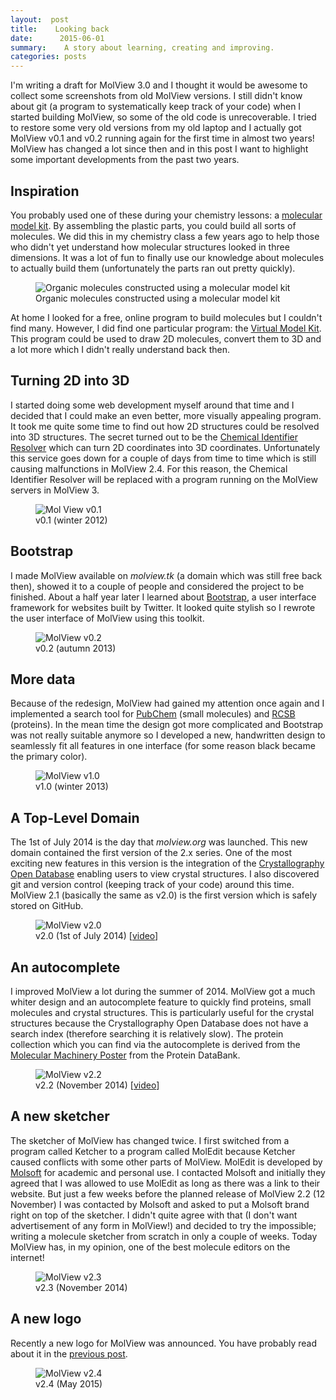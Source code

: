 ```yaml
---
layout:	 post
title:	  Looking back
date:	   2015-06-01
summary:	A story about learning, creating and improving.
categories: posts
---
```


I'm writing a draft for MolView 3.0 and I thought it would be awesome to collect
some screenshots from old MolView versions.
I still didn't know about git (a program to systematically keep track of your code)
when I started building MolView, so some of the old code is unrecoverable.
I tried to restore some very old versions from my old laptop and I actually got
MolView v0.1 and v0.2 running again for the first time in almost two years!
MolView has changed a lot since then and in this post I want to highlight some
important developments from the past two years.

Inspiration
-----------
You probably used one of these during your chemistry lessons: a [molecular model kit].
By assembling the plastic parts, you could build all sorts of molecules.
We did this in my chemistry class a few years ago to help those who didn't yet
understand how molecular structures looked in three dimensions. It was a lot of
fun to finally use our knowledge about molecules to actually build them
(unfortunately the parts ran out pretty quickly).

<figure>
	<img src="{{ site.url }}/img/2015-05-30-organic-kit.png" alt="Organic molecules constructed using a molecular model kit">
	<figcaption>
		Organic molecules constructed using a molecular model kit
	</figcaption>
</figure>

At home I looked for a free, online program to build molecules but I couldn't
find many. However, I did find one particular program: the [Virtual Model Kit].
This program could be used to draw 2D molecules, convert them to 3D and a lot
more which I didn't really understand back then.

Turning 2D into 3D
------------------
I started doing some web development myself around that time and I decided that
I could make an even better, more visually appealing program. It took me quite
some time to find out how 2D structures could be resolved into 3D structures.
The secret turned out to be the [Chemical Identifier Resolver] which can turn
2D coordinates into 3D coordinates. Unfortunately this service goes down for a
couple of days from time to time which is still causing malfunctions in MolView 2.4.
For this reason, the Chemical Identifier Resolver will be replaced with a program
running on the MolView servers in MolView 3.

<figure>
	<img class="backdrop" src="{{ site.url }}/img/history/molview-v0.1.png" alt="Mol View v0.1">
	<figcaption>
		v0.1 (winter 2012)
	</figcaption>
</figure>

Bootstrap
---------
I made MolView available on *molview.tk* (a domain which was still free back then),
showed it to a couple of people and considered the project to be finished.
About a half year later I learned about [Bootstrap], a user interface framework
for websites built by Twitter. It looked quite stylish so I rewrote the user
interface of MolView using this toolkit.

<figure>
	<img class="backdrop" src="{{ site.url }}/img/history/molview-v0.2.png" alt="MolView v0.2">
	<figcaption>
		v0.2 (autumn 2013)
	</figcaption>
</figure>

More data
---------
Because of the redesign, MolView had gained my attention once again and I
implemented a search tool for [PubChem] (small molecules) and [RCSB] (proteins).
In the mean time the design got more complicated and Bootstrap was not really
suitable anymore so I developed a new, handwritten design to seamlessly fit all
features in one interface (for some reason black became the primary color).

<figure>
	<img class="backdrop" src="{{ site.url }}/img/history/molview-v1.0.png" alt="MolView v1.0">
	<figcaption>
		v1.0 (winter 2013)
	</figcaption>
</figure>

A Top-Level Domain
------------------
The 1st of July 2014 is the day that *molview.org* was launched. This new domain
contained the first version of the 2.x series. One of the most exciting new features
in this version is the integration of the [Crystallography Open Database] enabling
users to view crystal structures.
I also discovered git and version control (keeping track of your code) around this
time. MolView 2.1 (basically the same as v2.0) is the first version which is safely
stored on GitHub.

<figure>
	<img class="backdrop" src="{{ site.url }}/img/history/molview-v2.0.png" alt="MolView v2.0">
	<figcaption>
		v2.0 (1st of July 2014) [<a href="https://www.youtube.com/watch?v=NtQYwBrGZhU">video</a>]
	</figcaption>
</figure>

An autocomplete
---------------
I improved MolView a lot during the summer of 2014. MolView got a much whiter
design and an autocomplete feature to quickly find proteins, small molecules and
crystal structures.
This is particularly useful for the crystal structures because the Crystallography
Open Database does not have a search index (therefore searching it is relatively slow).
The protein collection which you can find via the autocomplete is derived from
the [Molecular Machinery Poster] from the Protein DataBank.

<figure>
	<img class="backdrop" src="{{ site.url }}/img/history/molview-v2.2.png" alt="MolView v2.2">
	<figcaption>
		v2.2 (November 2014) [<a href="https://www.youtube.com/watch?v=xDr9hn7cpLA">video</a>]
	</figcaption>
</figure>

A new sketcher
--------------
The sketcher of MolView has changed twice. I first switched from a program
called Ketcher to a program called MolEdit because Ketcher caused conflicts with
some other parts of MolView. MolEdit is developed by [Molsoft] for academic and
personal use. I contacted Molsoft and initially they agreed that I was allowed
to use MolEdit as long as there was a link to their website. But just a few
weeks before the planned release of MolView 2.2 (12 November) I was contacted by
Molsoft and asked to put a Molsoft brand right on top of the sketcher. I didn't
quite agree with that (I don't want advertisement of any form in MolView!) and
decided to try the impossible; writing a molecule sketcher from scratch in only
a couple of weeks. Today MolView has, in my opinion, one of the best molecule
editors on the internet!

<figure>
	<img class="backdrop" src="{{ site.url }}/img/history/molview-v2.3.png" alt="MolView v2.3">
	<figcaption>
		v2.3 (November 2014)
	</figcaption>
</figure>

A new logo
----------
Recently a new logo for MolView was announced. You have probably read about it
in the [previous post](http://blog.molview.org/posts/2015/05/23/a-new-logo/).

<figure>
	<img class="backdrop" src="{{ site.url }}/img/history/molview-v2.4.png" alt="MolView v2.4">
	<figcaption>
		v2.4 (May 2015)
	</figcaption>
</figure>

[molecular model kit]: http://www.molymod.com/
[Virtual Model Kit]: http://chemagic.com/JSmolVMK2.htm
[Chemical Identifier Resolver]: http://cactus.nci.nih.gov/chemical/structure
[Bootstrap]: http://getbootstrap.com/
[PubChem]: https://pubchem.ncbi.nlm.nih.gov/
[RCSB]: http://www.rcsb.org/
[Crystallography Open Database]: http://www.crystallography.net/
[Molecular Machinery Poster]: http://www.rcsb.org/pdb/static.do?p=general_information/news_publications/newsletters/2004q1/poster_available.html
[Molsoft]: http://www.molsoft.com/
